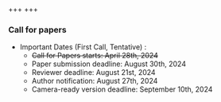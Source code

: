 +++
+++

### Call for papers

- Important Dates (First Call, Tentative) :
  - ~~Call for Papers starts: April 28th, 2024~~
  - Paper submission deadline: August 30th, 2024
  - Reviewer deadline: August 21st, 2024
  - Author notification: August 27th, 2024
  - Camera-ready version deadline: September 10th, 2024
